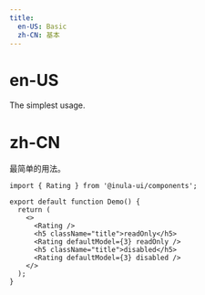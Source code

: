 ```yaml
---
title:
  en-US: Basic
  zh-CN: 基本
---
```


# en-US

The simplest usage.

# zh-CN

最简单的用法。

```tsx
import { Rating } from '@inula-ui/components';

export default function Demo() {
  return (
    <>
      <Rating />
      <h5 className="title">readOnly</h5>
      <Rating defaultModel={3} readOnly />
      <h5 className="title">disabled</h5>
      <Rating defaultModel={3} disabled />
    </>
  );
}
```
